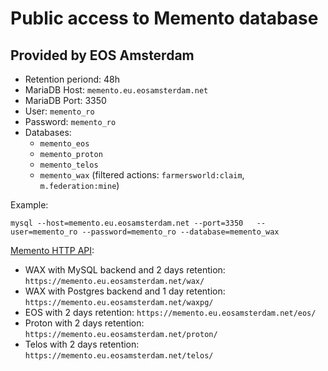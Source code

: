 Public access to Memento database
=================================


Provided by EOS Amsterdam
-------------------------

* Retention periond: 48h
* MariaDB Host: `memento.eu.eosamsterdam.net`
* MariaDB Port: 3350
* User: `memento_ro`
* Password: `memento_ro`
* Databases:
  * `memento_eos`
  * `memento_proton`
  * `memento_telos`
  * `memento_wax` (filtered actions: `farmersworld:claim`, `m.federation:mine`)

Example:

```
mysql --host=memento.eu.eosamsterdam.net --port=3350   --user=memento_ro --password=memento_ro --database=memento_wax
```
  
[Memento HTTP API](https://github.com/Antelope-Memento/antelope_memento_api):

* WAX with MySQL backend and 2 days retention: `https://memento.eu.eosamsterdam.net/wax/`
* WAX with Postgres backend and 1 day retention: `https://memento.eu.eosamsterdam.net/waxpg/`
* EOS with 2 days retention: `https://memento.eu.eosamsterdam.net/eos/`
* Proton with 2 days retention: `https://memento.eu.eosamsterdam.net/proton/`
* Telos with 2 days retention: `https://memento.eu.eosamsterdam.net/telos/`

